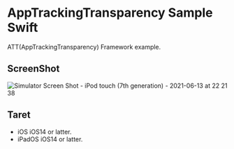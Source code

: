# AppTrackingTransparency Sample Swift

ATT(AppTrackingTransparency) Framework example.

## ScreenShot

![Simulator Screen Shot - iPod touch (7th generation) - 2021-06-13 at 22 21 38](https://user-images.githubusercontent.com/5846718/121823686-dc42b800-cce1-11eb-8ce8-a2ad92de72ff.png)

## Taret

- iOS iOS14 or latter.
- iPadOS iOS14 or latter.
